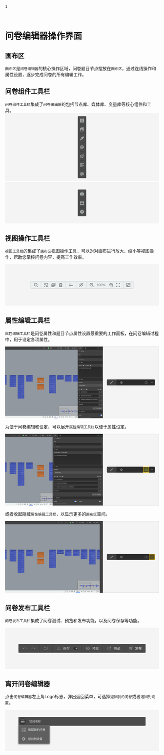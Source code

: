 ```index
1
```
```tag

```
```summary

```
# 问卷编辑器操作界面

## 画布区
`画布区`是`问卷编辑器`的核心操作区域，问卷题目节点摆放在`画布区`，通过连线操作和属性设置，逐步完成问卷的所有编辑工作。

## 问卷组件工具栏
`问卷组件工具栏`集成了`问卷编辑器`的包括节点库、媒体库、变量库等核心组件和工具。
<img src='./assets/top.png'>
<img src='./assets/bottom.png'>

## 视图操作工具栏
`视图工具栏`的集成了`画布区`视图操作工具，可以对对画布进行放大、缩小等视图操作，帮助您掌控问卷内容，提高工作效率。

<img src='./assets/footer-bar.png'>

## 属性编辑工具栏
`属性编辑工具栏`是问卷属性和题目节点属性设置最重要的工作面板，在问卷编辑过程中，用于设定各项属性。

<img src='./assets/normal.png'>

为便于问卷编辑和设定，可以展开`属性编辑工具栏`以便于属性设定。

<img src='./assets/double.png'>

或者收起隐藏`属性编辑工具栏`，以显示更多的`画布区`空间。

<img src='./assets/no-sidebar.png'>

## 问卷发布工具栏
`问卷发布工具栏`集成了问卷测试、预览和发布功能，以及问卷保存等功能。

<img src='./assets/operation.png'>

## 离开问卷编辑器
点击`问卷编辑器`左上角Logo标志，弹出返回菜单，可选择`返回我的问卷`或者`返回到设置`。

<img src='./assets/back-to-dashboard.png'>

